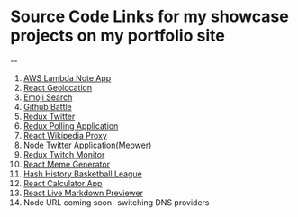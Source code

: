 # Source Code Links  for my showcase projects on my portfolio site

--

1. [AWS Lambda Note App](https://github.com/tuf75588/aws-serverless-react-app)
2. [React Geolocation](https://github.com/tuf75588/react-geolocation-app)
3. [Emoji Search](https://github.com/tuf75588/emojis-search)
4. [Github Battle](https://github.com/tuf75588/github-battle-v2)
5. [Redux Twitter](https://github.com/tuf75588/redux-twitter)
6. [Redux Polling Application](https://github.com/tuf75588/redux-polling-application)
7. [React Wikipedia Proxy](https://github.com/tuf75588/react-wikipedia-search)
8. [Node Twitter Application(Meower)](https://github.com/tuf75588/full-stack-twitter-meow)
9. [Redux Twitch Monitor](https://github.com/tuf75588/React-Twitch-Viewer)
10. [React Meme Generator](https://elated-wright-cfa956.netlify.com/)
11. [Hash History Basketball League](https://github.com/tuf75588/hash-history-react-app)
12. [React Calculator App](https://github.com/tuf75588/calc)
13. [React Live Markdown Previewer](https://nifty-neumann-e2798a.netlify.com/)
14. Node URL coming soon- switching DNS providers
